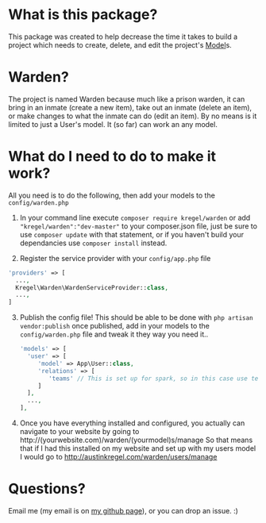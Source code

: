 
# What is this package?
This package was created to help decrease the time it takes to build a project
which needs to create, delete, and edit the project's [Model](http://laravel.com/docs/master/eloquent)s.

# Warden?
The project is named Warden because much like a prison warden, it can bring in an inmate (create a new item), take out an inmate (delete an item), or make changes to what the inmate can do (edit an item). By no means is it limited to just a User's model. It (so far) can work an any model.

# What do I need to do to make it work?
All you need is to do the following, then add your models to the `config/warden.php`
 
  1.  In your command line execute `composer require kregel/warden` or add `"kregel/warden":"dev-master"` to your composer.json 
      file, just be sure to use `composer update` with that statement, 
      or if you haven't build your dependancies use `composer install` instead.

  2.  Register the service provider with your `config/app.php` file
  
  ```php
  'providers' => [
    ...,
    Kregel\Warden\WardenServiceProvider::class,
    ...,
  ]
  ```
  3.  Publish the config file! This should be able to be done with `php artisan vendor:publish` once published, add in your
      models to the `config/warden.php` file and tweak it they way you need it..

      ```php
      'models' => [
        'user' => [
           'model' => App\User::class,
           'relations' => [
              'teams' // This is set up for spark, so in this case use teams.
           ]
        ],
        ...,
      ],
      ```
  4.  Once you have everything installed and configured, you actually can navigate to your website by going to http://(yourwebsite.com)/warden/(yourmodel)s/manage
      So that means that if I had this installed on my website and set up with my users model I would go to http://austinkregel.com/warden/users/manage
# Questions?
Email me (my email is on [my github page](http://github.com/austinkregel)), or you can drop an issue. :)
